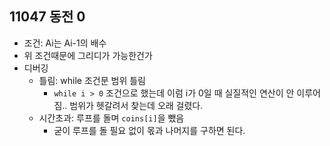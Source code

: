 ## 11047 동전 0
- 조건: Ai는 Ai-1의 배수
- 위 조건때문에 그리디가 가능한건가
- 디버깅
    - 틀림: while 조건문 범위 틀림
        - `while i > 0` 조건으로 했는데 이럼 i가 0일 때 실질적인 연산이 안 이루어짐.. 범위가 헷갈려서 찾는데 오래 걸렸다.
    - 시간초과: 루프를 돌며 `coins[i]`을 뺐음
        - 굳이 루프를 돌 필요 없이 몫과 나머지를 구하면 된다.


